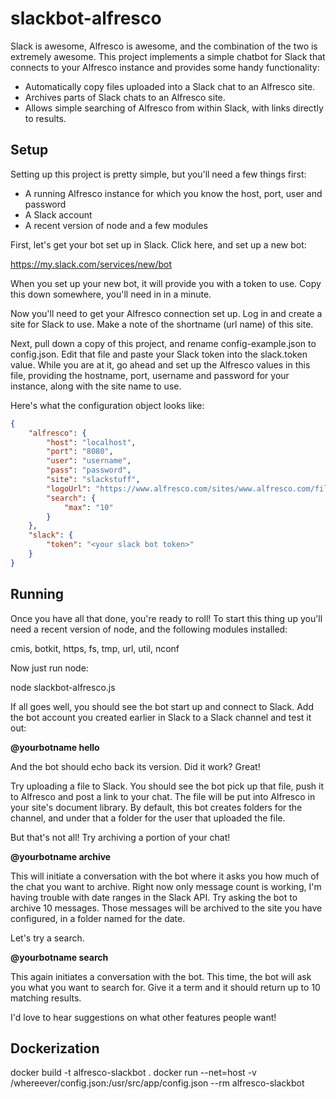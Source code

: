 slackbot-alfresco
====================

Slack is awesome, Alfresco is awesome, and the combination of the two is extremely awesome.
This project implements a simple chatbot for Slack that connects to your Alfresco instance and provides some
handy functionality:

* Automatically copy files uploaded into a Slack chat to an Alfresco site.
* Archives parts of Slack chats to an Alfresco site.
* Allows simple searching of Alfresco from within Slack, with links directly to results.

Setup
--------------------

Setting up this project is pretty simple, but you'll need a few things first:

* A running Alfresco instance for which you know the host, port, user and password
* A Slack account
* A recent version of node and a few modules

First, let's get your bot set up in Slack.  Click here, and set up a new bot:

https://my.slack.com/services/new/bot

When you set up your new bot, it will provide you with a token to use.  Copy this down somewhere, you'll
need in in a minute.

Now you'll need to get your Alfresco connection set up.  Log in and create a site for Slack to use.  Make
a note of the shortname (url name) of this site.

Next, pull down a copy of this project, and rename config-example.json to config.json.  Edit that file and paste your 
Slack token into the slack.token value.  While you are at it, go ahead and set up the Alfresco values in this file,
providing the hostname, port, username and password for your instance, along with the site name to use.

Here's what the configuration object looks like:

```json
{	
	"alfresco": {
    	"host": "localhost",
        "port": "8080",
        "user": "username",
        "pass": "password",
        "site": "slackstuff",
        "logoUrl": "https://www.alfresco.com/sites/www.alfresco.com/files/alfresco-logo.png",
        "search": {
            "max": "10"
        }
    },
    "slack": {
    	"token": "<your slack bot token>"
    }
}
```

Running
--------------------

Once you have all that done, you're ready to roll!  To start this thing up you'll need a recent version of node, 
and the following modules installed:

cmis, botkit, https, fs, tmp, url, util, nconf

Now just run node:

node slackbot-alfresco.js

If all goes well, you should see the bot start up and connect to Slack.  Add the bot account you created earlier in Slack to a
Slack channel and test it out:

__@yourbotname hello__

And the bot should echo back its version.  Did it work?  Great!

Try uploading a file to Slack.  You should see the bot pick up that file, push it to Alfresco and post a link to
your chat.  The file will be put into Alfresco in your site's document library.  By default, this bot creates folders
for the channel, and under that a folder for the user that uploaded the file.

But that's not all!  Try archiving a portion of your chat!

__@yourbotname archive__

This will initiate a conversation with the bot where it asks you how much of the chat you want to archive.  Right now only 
message count is working, I'm having trouble with date ranges in the Slack API.  Try asking the bot to archive 10 messages.
Those messages will be archived to the site you have configured, in a folder named for the date.

Let's try a search.

__@yourbotname search__

This again initiates a conversation with the bot.  This time, the bot will ask you what you want to search for.  Give
it a term and it should return up to 10 matching results.

I'd love to hear suggestions on what other features people want!

Dockerization
--------------------

docker build -t alfresco-slackbot .
docker run --net=host -v /whereever/config.json:/usr/src/app/config.json --rm alfresco-slackbot

